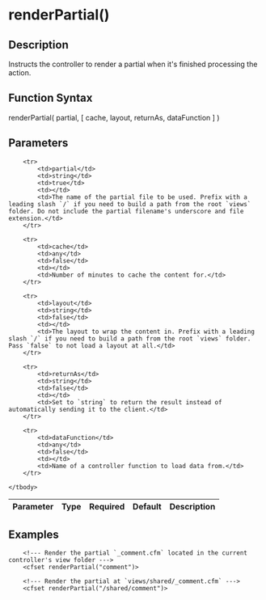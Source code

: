 # renderPartial()

## Description
Instructs the controller to render a partial when it's finished processing the action.

## Function Syntax
renderPartial( partial, [ cache, layout, returnAs, dataFunction ] )


## Parameters
<table>
	<thead>
		<tr>
			<th>Parameter</th>
			<th>Type</th>
			<th>Required</th>
			<th>Default</th>
			<th>Description</th>
		</tr>
	</thead>
	<tbody>
		
		<tr>
			<td>partial</td>
			<td>string</td>
			<td>true</td>
			<td></td>
			<td>The name of the partial file to be used. Prefix with a leading slash `/` if you need to build a path from the root `views` folder. Do not include the partial filename's underscore and file extension.</td>
		</tr>
		
		<tr>
			<td>cache</td>
			<td>any</td>
			<td>false</td>
			<td></td>
			<td>Number of minutes to cache the content for.</td>
		</tr>
		
		<tr>
			<td>layout</td>
			<td>string</td>
			<td>false</td>
			<td></td>
			<td>The layout to wrap the content in. Prefix with a leading slash `/` if you need to build a path from the root `views` folder. Pass `false` to not load a layout at all.</td>
		</tr>
		
		<tr>
			<td>returnAs</td>
			<td>string</td>
			<td>false</td>
			<td></td>
			<td>Set to `string` to return the result instead of automatically sending it to the client.</td>
		</tr>
		
		<tr>
			<td>dataFunction</td>
			<td>any</td>
			<td>false</td>
			<td></td>
			<td>Name of a controller function to load data from.</td>
		</tr>
		
	</tbody>
</table>


## Examples
	
		<!--- Render the partial `_comment.cfm` located in the current controller's view folder --->
		<cfset renderPartial("comment")>
		
		<!--- Render the partial at `views/shared/_comment.cfm` --->
		<cfset renderPartial("/shared/comment")>
